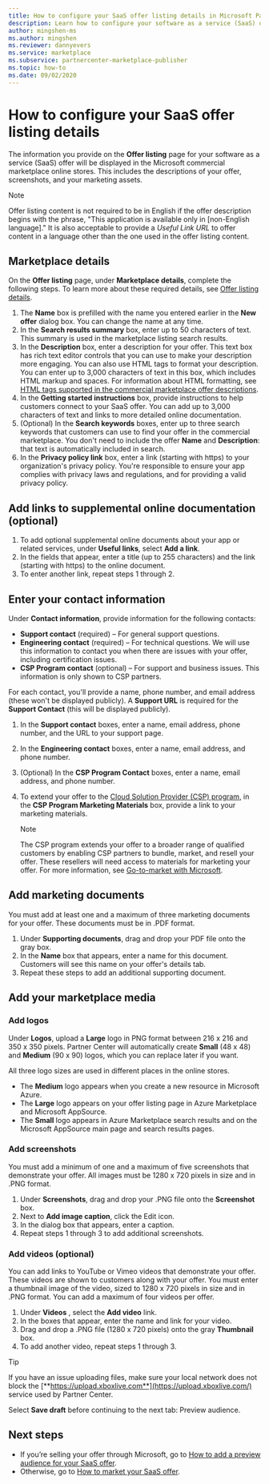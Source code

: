 ```yaml
---
title: How to configure your SaaS offer listing details in Microsoft Partner Center
description: Learn how to configure your software as a service (SaaS) offer listing details in Microsoft commercial marketplace. 
author: mingshen-ms 
ms.author: mingshen
ms.reviewer: dannyevers
ms.service: marketplace 
ms.subservice: partnercenter-marketplace-publisher
ms.topic: how-to
ms.date: 09/02/2020
---
```


# How to configure your SaaS offer listing details

The information you provide on the **Offer listing** page for your software as a service (SaaS) offer will be displayed in the Microsoft commercial marketplace online stores. This includes the descriptions of your offer, screenshots, and your marketing assets.

> [!NOTE]
> Offer listing content is not required to be in English if the offer description begins with the phrase, "This application is available only in [non-English language]." It is also acceptable to provide a *Useful Link URL* to offer content in a language other than the one used in the offer listing content.

## Marketplace details

On the **Offer listing** page, under **Marketplace details**, complete the following steps. To learn more about these required details, see [Offer listing details](plan-saas-offer.md#offer-listing-details).

1. The **Name** box is prefilled with the name you entered earlier in the  **New offer** dialog box. You can change the name at any time.
1. In the **Search results summary** box, enter up to 50 characters of text. This summary is used in the marketplace listing search results.
1. In the **Description** box, enter a description for your offer. This text box has rich text editor controls that you can use to make your description more engaging. You can also use HTML tags to format your description. You can enter up to 3,000 characters of text in this box, which includes HTML markup and spaces. For information about HTML formatting, see [HTML tags supported in the commercial marketplace offer descriptions](supported-html-tags.md).
1. In the **Getting started instructions** box, provide instructions to help customers connect to your SaaS offer. You can add up to 3,000 characters of text and links to more detailed online documentation.
1. (Optional) In the **Search keywords** boxes, enter up to three search keywords that customers can use to find your offer in the commercial marketplace. You don't need to include the offer **Name** and **Description**: that text is automatically included in search.
1. In the **Privacy policy link** box, enter a link (starting with https) to your organization's privacy policy. You're responsible to ensure your app complies with privacy laws and regulations, and for providing a valid privacy policy.

## Add links to supplemental online documentation (optional)

1. To add optional supplemental online documents about your app or related services, under **Useful links**, select **Add a link**.
1. In the fields that appear, enter a title (up to 255 characters) and the link (starting with https) to the online document.
1. To enter another link, repeat steps 1 through 2.

## Enter your contact information

Under **Contact information**, provide information for the following contacts:

- **Support contact**  (required) – For general support questions.
- **Engineering contact**  (required) – For technical questions. We will use this information to contact you when there are issues with your offer, including certification issues.
- **CSP Program contact** (optional) – For support and business issues. This information is only shown to CSP partners.

For each contact, you'll provide a name, phone number, and email address (these won't be displayed publicly). A **Support URL** is required for the **Support Contact** (this will be displayed publicly).

1. In the **Support contact** boxes, enter a name, email address, phone number, and the URL to your support page.
1. In the **Engineering contact** boxes, enter a name, email address, and phone number.
1. (Optional) In the **CSP Program Contact** boxes, enter a name, email address, and phone number.
1. To extend your offer to the [Cloud Solution Provider (CSP) program](cloud-solution-providers.md), in the **CSP Program Marketing Materials** box, provide a link to your marketing materials.

   > [!NOTE]
   > The CSP program extends your offer to a broader range of qualified customers by enabling CSP partners to bundle, market, and resell your offer. These resellers will need access to materials for marketing your offer. For more information, see [Go-to-market with Microsoft](https://partner.microsoft.com/reach-customers/gtm).

## Add marketing documents

You must add at least one and a maximum of three marketing documents for your offer. These documents must be in .PDF format.

1. Under **Supporting documents**, drag and drop your PDF file onto the gray box.
1. In the **Name** box that appears, enter a name for this document. Customers will see this name on your offer's details tab.
1. Repeat these steps to add an additional supporting document.

## Add your marketplace media

### Add logos

Under **Logos**, upload a **Large** logo in PNG format between 216 x 216 and 350 x 350 pixels. Partner Center will automatically create **Small** (48 x 48) and **Medium** (90 x 90) logos, which you can replace later if you want.

All three logo sizes are used in different places in the online stores.

- The **Medium** logo appears when you create a new resource in Microsoft Azure.
- The **Large** logo appears on your offer listing page in Azure Marketplace and Microsoft AppSource.
- The **Small** logo appears in Azure Marketplace search results and on the Microsoft AppSource main page and search results pages.
   
### Add screenshots

You must add a minimum of one and a maximum of five screenshots that demonstrate your offer. All images must be 1280 x 720 pixels in size and in .PNG format.

1. Under **Screenshots**, drag and drop your .PNG file onto the **Screenshot** box.
2. Next to **Add image caption**, click the Edit icon.
3. In the dialog box that appears, enter a caption.
4. Repeat steps 1 through 3 to add additional screenshots.

### Add videos (optional)

You can add links to YouTube or Vimeo videos that demonstrate your offer. These videos are shown to customers along with your offer. You must enter a thumbnail image of the video, sized to 1280 x 720 pixels in size and in .PNG format. You can add a maximum of four videos per offer.

1. Under **Videos** , select the **Add video** link.
2. In the boxes that appear, enter the name and link for your video.
3. Drag and drop a .PNG file (1280 x 720 pixels) onto the gray **Thumbnail** box.
4. To add another video, repeat steps 1 through 3.

> [!TIP]
> If you have an issue uploading files, make sure your local network does not block the [**https://upload.xboxlive.com**](https://upload.xboxlive.com/) service used by Partner Center.

Select **Save draft** before continuing to the next tab: Preview audience.

## Next steps

- If you’re selling your offer through Microsoft, go to [How to add a preview audience for your SaaS offer](create-new-saas-offer-preview.md). 
- Otherwise, go to [How to market your SaaS offer](create-new-saas-offer-marketing.md).
